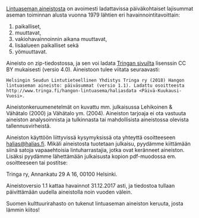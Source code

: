 [Lintuaseman aineistosta](https://www.tringa.fi/hangon-lintuasema/haliasdata/) 
on avoimesti ladattavissa päiväkohtaiset lajisummat aseman toiminnan alusta 
vuonna 1979 lähtien eri havainnointitavoittain: 

1. paikalliset,
2. muuttavat,
3. vakiohavainnoinnin aikana muuttavat,
4. lisäalueen paikalliset sekä
5. yömuuttavat. 

Aineisto on zip-tiedostossa, ja sen voi ladata [Tringan sivuilta](https://www.tringa.fi/hangon-lintuasema/haliasdata/) lisenssin 
CC BY mukaisesti (versio 4.0). Aineistoon tulee viitata seuraavasti:

```  
Helsingin Seudun Lintutieteellinen Yhdistys Tringa ry (2018) Hangon lintuaseman aineisto: päiväsummat (versio 1.1). Ladattu osoitteesta http://www.tringa.fi/hangon-lintuasema/haliasdata <Päivä-Kuukausi-Vuosi>.
```

Aineistonkeruumenetelmät on kuvattu mm. julkaisussa Lehikoinen & Vähätalo 
(2000) ja Vähätalo ym. (2004). Aineiston tarjoaja ei ota vastuuta aineiston 
analysoinnista ja tulkinnasta tai mahdollisista aineistossa olevista 
tallennusvirheistä. 

Aineiston käyttöön liittyvissä kysymyksissä ota yhteyttä osoitteeseen 
<halias@halias.fi>. Mikäli aineistosta tuotetaan julkaisu, pyydämme 
kiittämään siinä satoja vapaaehtoisia lintuharrastajia, jotka ovat 
keränneet aineiston. Lisäksi pyydämme lähettämään julkaisusta kopion 
pdf-muodossa em. osoitteeseen tai postitse:

Tringa ry, Annankatu 29 A 16, 00100 Helsinki. 

Aineistoversio 1.1 kattaa havainnot 31.12.2017 asti, ja tiedostoa 
tullaan päivittämään uudella aineistolla noin vuoden välein.

Suomen kulttuurirahasto on tukenut lintuaseman aineiston keruuta, 
josta lämmin kiitos!
